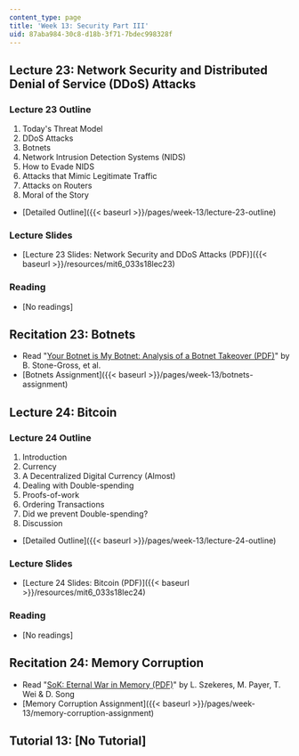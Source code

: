 ```yaml
---
content_type: page
title: 'Week 13: Security Part III'
uid: 87aba984-30c8-d18b-3f71-7bdec998328f
---
```


Lecture 23: Network Security and Distributed Denial of Service (DDoS) Attacks
-----------------------------------------------------------------------------

### Lecture 23 Outline

1.  Today's Threat Model
2.  DDoS Attacks
3.  Botnets
4.  Network Intrusion Detection Systems (NIDS)
5.  How to Evade NIDS
6.  Attacks that Mimic Legitimate Traffic
7.  Attacks on Routers
8.  Moral of the Story

*   [Detailed Outline]({{< baseurl >}}/pages/week-13/lecture-23-outline)

### Lecture Slides

*   [Lecture 23 Slides: Network Security and DDoS Attacks (PDF)]({{< baseurl >}}/resources/mit6_033s18lec23)

### Reading

*   \[No readings\]

Recitation 23: Botnets
----------------------

*   Read "[Your Botnet is My Botnet: Analysis of a Botnet Takeover (PDF)](https://sites.cs.ucsb.edu/~chris/research/doc/ccs09_botnet.pdf)" by B. Stone-Gross, et al.
*   [Botnets Assignment]({{< baseurl >}}/pages/week-13/botnets-assignment)

Lecture 24: Bitcoin
-------------------

### Lecture 24 Outline

1.  Introduction
2.  Currency
3.  A Decentralized Digital Currency (Almost)
4.  Dealing with Double-spending
5.  Proofs-of-work
6.  Ordering Transactions
7.  Did we prevent Double-spending?
8.  Discussion

*   [Detailed Outline]({{< baseurl >}}/pages/week-13/lecture-24-outline)

### Lecture Slides

*   [Lecture 24 Slides: Bitcoin (PDF)]({{< baseurl >}}/resources/mit6_033s18lec24)

### Reading

*   \[No readings\]

Recitation 24: Memory Corruption
--------------------------------

*   Read "[SoK: Eternal War in Memory (PDF)](https://people.eecs.berkeley.edu/~dawnsong/papers/Oakland13-SoK-CR.pdf)" by L. Szekeres, M. Payer, T. Wei & D. Song
*   [Memory Corruption Assignment]({{< baseurl >}}/pages/week-13/memory-corruption-assignment)

Tutorial 13: \[No Tutorial\]
----------------------------